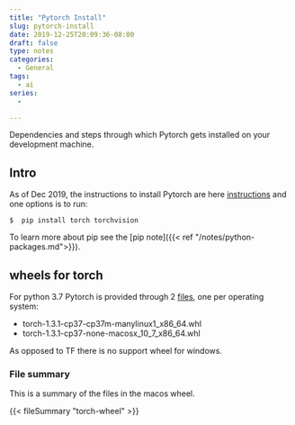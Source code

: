 ```yaml
---
title: "Pytorch Install"
slug: pytorch-install
date: 2019-12-25T20:09:36-08:00
draft: false
type: notes
categories:
  - General
tags:
  - ai
series:
  -

---
```

Dependencies and steps through which Pytorch gets installed on your development machine. 

<!--more-->
## Intro

As of Dec 2019, the instructions to install Pytorch are here
[instructions](https://pytorch.org/get-started/locally/) and one options is to run:

```
$  pip install torch torchvision
```

To learn more about pip see the [pip note]({{< ref "/notes/python-packages.md">}}).

## wheels for torch

For python 3.7 Pytorch is provided through 2 [files](https://pypi.org/project/tensorflow/#files), one per operating system:

* torch-1.3.1-cp37-cp37m-manylinux1_x86_64.whl
* torch-1.3.1-cp37-none-macosx_10_7_x86_64.whl

As opposed to TF there is no support wheel for windows.


### File summary

This is a summary of the files in the macos wheel.

{{< fileSummary "torch-wheel" >}}